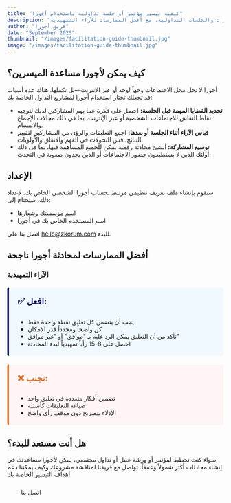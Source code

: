 ```yaml
---
title: "كيفية تيسير مؤتمر أو جلسة تداولية باستخدام أجورا"
description: "دليل عملي للميسرين حول استخدام أجورا لإدارة المؤتمرات والجلسات التداولية، مع أفضل الممارسات للآراء التمهيدية."
author: "فريق أجورا"
date: "September 2025"
thumbnail: "/images/facilitation-guide-thumbnail.jpg"
image: "/images/facilitation-guide-thumbnail.jpg"
---
```


## كيف يمكن لأجورا مساعدة الميسرين؟

أجورا لا تحل محل الاجتماعات وجهاً لوجه أو عبر الإنترنت—بل تكملها. هناك عدة أسباب قد تجعلك تختار استخدام أجورا لمشاريع التداول الخاصة بك:

- **تحديد القضايا المهمة قبل الجلسة:** احصل على فكرة عما يهم المشاركين لديك لتوجيه نقاط النقاش للاجتماعات الشخصية أو عبر الإنترنت، بما في ذلك مجالات الإجماع والانقسام.
- **قياس الآراء أثناء الجلسة أو بعدها:** اجمع التعليقات والرؤى من المشاركين لتقييم النتائج. قس التحولات في الفهم والاتفاق والأولويات.
- **توسيع المشاركة:** أنشئ محادثة رقمية يمكن للجميع المساهمة فيها، بما في ذلك أولئك الذين لا يستطيعون حضور الاجتماعات أو الذين يجدون صعوبة في التحدث.

## الإعداد

سنقوم بإنشاء ملف تعريف تنظيمي مرتبط بحساب أجورا الشخصي الخاص بك. لإعداد ذلك، سنحتاج إلى:

- اسم مؤسستك وشعارها
- اسم المستخدم الخاص بك في أجورا

اتصل بنا على [hello@zkorum.com](mailto:hello@zkorum.com) للبدء.

## أفضل الممارسات لمحادثة أجورا ناجحة

### الآراء التمهيدية

<div style="background: #f0f9ff; border-left: 4px solid #090F53; padding: 20px; margin: 20px 0; border-radius: 4px;">
  <h4 style="margin-top: 0; color: #090F53; font-size: 20px;">✅ افعل:</h4>
  <ul style="margin-bottom: 0;">
    <li>يجب أن يتضمن كل تعليق نقطة واحدة فقط</li>
    <li>كن واضحاً ومحدداً قدر الإمكان</li>
    <li>تأكد من أن التعليق يمكن الرد عليه بـ "موافق" أو "غير موافق"</li>
    <li>احصل على 8-15 رأياً تمهيدياً لبدء المحادثة</li>
  </ul>
</div>

<div style="background: #fff5f5; border-left: 4px solid #d96f2d; padding: 20px; margin: 20px 0; border-radius: 4px;">
  <h4 style="margin-top: 0; color: #d96f2d; font-size: 20px;">❌ تجنب:</h4>
  <ul style="margin-bottom: 0;">
    <li>تضمين أفكار متعددة في تعليق واحد</li>
    <li>صياغة التعليقات كأسئلة</li>
    <li>الإدلاء بتصريح دون موقف رأي واضح</li>
  </ul>
</div>

## هل أنت مستعد للبدء؟

سواء كنت تخطط لمؤتمر أو ورشة عمل أو تداول مجتمعي، يمكن لأجورا مساعدتك في إنشاء محادثات أكثر شمولاً وعمقاً. تواصل مع فريقنا لمناقشة مشروعك وكيف يمكننا دعم أهداف التيسير الخاصة بك.

<div class="mt-5 text-center">
  <a href="mailto:hello@zkorum.com" class="btn-grad text-uppercase" style="text-decoration: none; padding: 0.7rem 2rem; display: inline-block; border-radius: 2rem; margin-bottom: 15px;">اتصل بنا</a>
</div>
